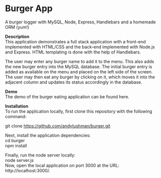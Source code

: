 # Burger App
A burger logger with MySQL, Node, Express, Handlebars and a homemade ORM (yum!)


**Description**  
This application demonstrates a full stack application with a front-end implemented with HTML/CSS and the back-end implemented with Node.js and Express. HTML templating is done with the help of Handlebars.

The user may enter any burger name to add it to the menu. This also adds the new burger entry into the MySQL database. The initial burger entry is added as available on the menu and placed on the left side of the screen. The user may then eat any burger by clicking on it, which moves it into the adjacent column and updates its status accordingly in the database.

**Demo**  
The demo of the burger eating application can be found here.

**Installation**  
To run the application locally, first clone this repository with the following command:  

git clone https://github.com/andylushman/burger.git  

Next, install the application dependencies:  
cd burger  
npm install  

Finally, run the node server locally:  
node server.js  
Now, open the local application on port 3000 at the URL: http://localhost:3000/.  
